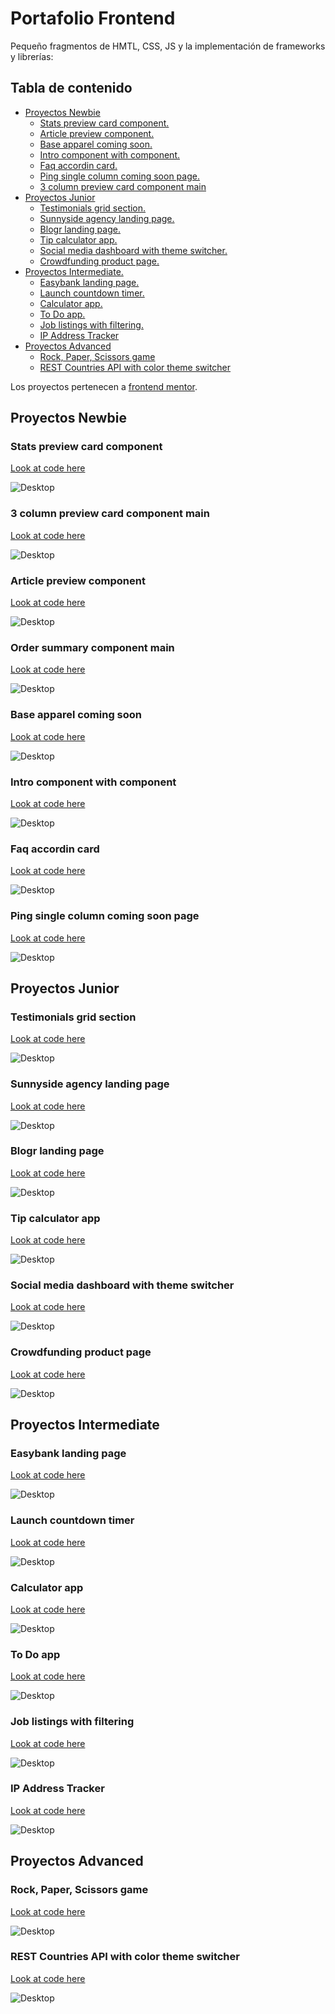 # Portafolio Frontend

Pequeño fragmentos de HMTL, CSS, JS y la implementación de frameworks y librerías:

## Tabla de contenido

- [Proyectos Newbie](#proyectos-newbie)
  - [Stats preview card component.](#stats-preview-card-component)
  - [Article preview component.](#article-preview-component)
  - [Base apparel coming soon.](#base-apparel-coming-soon)
  - [Intro component with component.](#intro-component-with-component)
  - [Faq accordin card.](#faq-accordin-card)
  - [Ping single column coming soon page.](#ping-single-column-coming-soon-page)
  - [3 column preview card component main](#3-column-preview-card-component-main)
- [Proyectos Junior](#proyectos-junior)
  - [Testimonials grid section.](#testimonials-grid-section)
  - [Sunnyside agency landing page.](#sunnyside-agency-landing-page)
  - [Blogr landing page.](#interactive-pricing-component)
  - [Tip calculator app.](#fylo-data-storage-component)
  - [Social media dashboard with theme switcher.](#social-media-dashboard-with-theme-switcher)
  - [Crowdfunding product page.](#crowdfunding-product-page)
- [Proyectos Intermediate.](#proyectos-intermediate)
  - [Easybank landing page.](#easybank-landing-page)
  - [Launch countdown timer.](#launch-countdown-timer)
  - [Calculator app.](#calculator-app)
  - [To Do app.](#todo-app)
  - [Job listings with filtering.](#job-listings-with-filtering)
  - [IP Address Tracker](#ip-address-tracker)
- [Proyectos Advanced](#proyectos-advanced)
  - [Rock, Paper, Scissors game](#rock-paper-scissors-game)
  - [REST Countries API with color theme switcher](#rest-countries-api-with-color-theme-switcher)

Los proyectos pertenecen a [frontend mentor](https://www.frontendmentor.io/).

## Proyectos Newbie

### Stats preview card component

[Look at code here](https://github.com/Mooenz/frontend-portafolio/tree/main/stats-preview-card-component-main)

![Desktop](./stats-preview-card-component-main/solution-capture/Mooenz-desktop-solution.png)

### 3 column preview card component main

[Look at code here](https://github.com/Mooenz/frontend-portafolio/tree/main/3-column-preview-card-component-main)

![Desktop](./3-column-preview-card-component-main/solution-capture/mooenz-desktop-solution.png)

### Article preview component

[Look at code here](https://github.com/Mooenz/frontend-portafolio/tree/main/article-preview-component-master)

![Desktop](./article-preview-component-master/solution-capture/mooenz-desktop-solution.png)

### Order summary component main

[Look at code here](https://github.com/Mooenz/frontend-portafolio/tree/main/order-summary-component-main)

![Desktop](./order-summary-component-main/solution-capture/mooenz-desktop-solution.png)

### Base apparel coming soon

[Look at code here](https://github.com/Mooenz/frontend-portafolio/tree/main/base-apparel-coming-soon-master)

![Desktop](./base-apparel-coming-soon-master/solution-capture/mooenz-desktop-normal-solution.png)

### Intro component with component

[Look at code here](https://github.com/Mooenz/frontend-portafolio/tree/main/intro-component-with-signup-form-master)

![Desktop](./intro-component-with-signup-form-master/solution-capture/mooenz-desktop-solution.png)

### Faq accordin card

[Look at code here](https://github.com/Mooenz/frontend-portafolio/tree/main/faq-accordion-card-main)

![Desktop](./faq-accordion-card-main/solution-capture/mooenz-desktop-solution.png)

### Ping single column coming soon page

[Look at code here](https://github.com/Mooenz/frontend-portafolio/tree/main/ping-coming-soon-page-master)

![Desktop](./ping-coming-soon-page-master/solution-capture/mooenz-desktop-solution.png)

## Proyectos Junior

### Testimonials grid section

[Look at code here](https://github.com/Mooenz/frontend-portafolio/tree/main/testimonials-grid-section-main)

![Desktop](./testimonials-grid-section-main/solution-capture/mooenz-desktop-solution.png)

### Sunnyside agency landing page

[Look at code here](https://github.com/Mooenz/frontend-portafolio/tree/main/sunnyside-agency-landing-page-main)

![Desktop](./sunnyside-agency-landing-page-main/solution-capture/mooenz-desktop-solution.png)

### Blogr landing page

[Look at code here](https://github.com/Mooenz/frontend-portafolio/tree/main/blogr-landing-page-main)

![Desktop](./blogr-landing-page-main/solution-capture/mooenz-desktop-solution.png)

### Tip calculator app

[Look at code here](https://github.com/Mooenz/frontend-portafolio/tree/main/tip-calculator-app)

![Desktop](./tip-calculator-app/mooenz-desktop-solution.png)

### Social media dashboard with theme switcher

[Look at code here](https://github.com/Mooenz/frontend-portafolio/tree/main/social-media-dashboard-with-theme-switcher-master)

![Desktop](./social-media-dashboard-with-theme-switcher-master/solution-capture/mooenz-desktop-solution.png)

### Crowdfunding product page

[Look at code here](https://github.com/Mooenz/frontend-portafolio/tree/main/crowdfunding-product-page-main)

![Desktop](./crowdfunding-product-page-main/solution-capture/mooenz-desktop-solution.png)

## Proyectos Intermediate

### Easybank landing page

[Look at code here]()

![Desktop](.//solution-capture/mooenz-desktop-solution.png)

### Launch countdown timer

[Look at code here]()

![Desktop](.//solution-capture/mooenz-desktop-solution.png)

### Calculator app

[Look at code here]()

![Desktop](.//solution-capture/mooenz-desktop-solution.png)

### To Do app

[Look at code here]()

![Desktop](.//solution-capture/mooenz-desktop-solution.png)

### Job listings with filtering

[Look at code here]()

![Desktop](.//solution-capture/mooenz-desktop-solution.png)

### IP Address Tracker

[Look at code here]()

![Desktop](.//solution-capture/mooenz-desktop-solution.png)

## Proyectos Advanced

### Rock, Paper, Scissors game

[Look at code here]()

![Desktop](.//solution-capture/mooenz-desktop-solution.png)

### REST Countries API with color theme switcher

[Look at code here]()

![Desktop](.//solution-capture/mooenz-desktop-solution.png)
